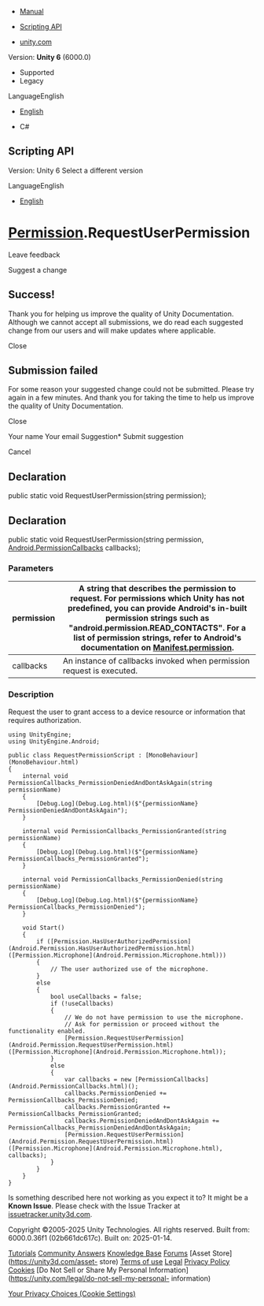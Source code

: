 [ ]()

  * [Manual](../Manual/index.html)
  * [Scripting API](../ScriptReference/index.html)

  * [unity.com](https://unity.com/)

Version: **Unity 6** (6000.0)

  * Supported
  * Legacy

LanguageEnglish

  * [English]()

  * C#

[ ](https://docs.unity3d.com)

## Scripting API

Version: Unity 6 Select a different version

LanguageEnglish

  * [English]()

#  [Permission](Android.Permission.html).RequestUserPermission

Leave feedback

Suggest a change

## Success!

Thank you for helping us improve the quality of Unity Documentation. Although
we cannot accept all submissions, we do read each suggested change from our
users and will make updates where applicable.

Close

## Submission failed

For some reason your suggested change could not be submitted. Please <a>try
again</a> in a few minutes. And thank you for taking the time to help us
improve the quality of Unity Documentation.

Close

Your name Your email Suggestion* Submit suggestion

Cancel

[ ]()

## Declaration

public static void RequestUserPermission(string permission);

## Declaration

public static void RequestUserPermission(string permission,
[Android.PermissionCallbacks](Android.PermissionCallbacks.html) callbacks);

### Parameters

permission | A string that describes the permission to request. For permissions which Unity has not predefined, you can provide Android's in-built permission strings such as "android.permission.READ_CONTACTS". For a list of permission strings, refer to Android's documentation on [ Manifest.permission](https://developer.android.com/reference/android/Manifest.permission).  
---|---  
callbacks | An instance of callbacks invoked when permission request is executed.  
  
### Description

Request the user to grant access to a device resource or information that
requires authorization.

    
    
    using UnityEngine;
    using UnityEngine.Android;  
      
    public class RequestPermissionScript : [MonoBehaviour](MonoBehaviour.html)
    {
        internal void PermissionCallbacks_PermissionDeniedAndDontAskAgain(string permissionName)
        {
            [Debug.Log](Debug.Log.html)($"{permissionName} PermissionDeniedAndDontAskAgain");
        }  
      
        internal void PermissionCallbacks_PermissionGranted(string permissionName)
        {
            [Debug.Log](Debug.Log.html)($"{permissionName} PermissionCallbacks_PermissionGranted");
        }  
      
        internal void PermissionCallbacks_PermissionDenied(string permissionName)
        {
            [Debug.Log](Debug.Log.html)($"{permissionName} PermissionCallbacks_PermissionDenied");
        }  
      
        void Start()
        {
            if ([Permission.HasUserAuthorizedPermission](Android.Permission.HasUserAuthorizedPermission.html)([Permission.Microphone](Android.Permission.Microphone.html)))
            {
                // The user authorized use of the microphone.
            }
            else
            {
                bool useCallbacks = false;
                if (!useCallbacks)
                {
                    // We do not have permission to use the microphone.
                    // Ask for permission or proceed without the functionality enabled.
                    [Permission.RequestUserPermission](Android.Permission.RequestUserPermission.html)([Permission.Microphone](Android.Permission.Microphone.html));
                }
                else
                {
                    var callbacks = new [PermissionCallbacks](Android.PermissionCallbacks.html)();
                    callbacks.PermissionDenied += PermissionCallbacks_PermissionDenied;
                    callbacks.PermissionGranted += PermissionCallbacks_PermissionGranted;
                    callbacks.PermissionDeniedAndDontAskAgain += PermissionCallbacks_PermissionDeniedAndDontAskAgain;
                    [Permission.RequestUserPermission](Android.Permission.RequestUserPermission.html)([Permission.Microphone](Android.Permission.Microphone.html), callbacks);
                }
            }
        }
    }
    

Is something described here not working as you expect it to? It might be a
**Known Issue**. Please check with the Issue Tracker at
[issuetracker.unity3d.com](https://issuetracker.unity3d.com).

Copyright ©2005-2025 Unity Technologies. All rights reserved. Built from:
6000.0.36f1 (02b661dc617c). Built on: 2025-01-14.

[Tutorials](https://unity3d.com/learn) [Community
Answers](https://answers.unity3d.com) [Knowledge
Base](https://support.unity3d.com/hc/en-us)
[Forums](https://forum.unity3d.com) [Asset Store](https://unity3d.com/asset-
store) [Terms of use](https://docs.unity3d.com/Manual/TermsOfUse.html)
[Legal](https://unity.com/legal) [Privacy
Policy](https://unity.com/legal/privacy-policy)
[Cookies](https://unity.com/legal/cookie-policy) [Do Not Sell or Share My
Personal Information](https://unity.com/legal/do-not-sell-my-personal-
information)

[Your Privacy Choices (Cookie Settings)](javascript:void\(0\);)

